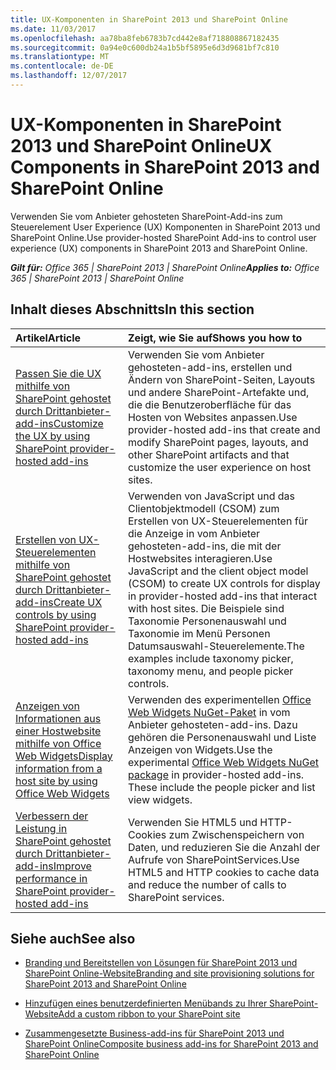```yaml
---
title: UX-Komponenten in SharePoint 2013 und SharePoint Online
ms.date: 11/03/2017
ms.openlocfilehash: aa78ba8feb6783b7cd442e8af718808867182435
ms.sourcegitcommit: 0a94e0c600db24a1b5bf5895e6d3d9681bf7c810
ms.translationtype: MT
ms.contentlocale: de-DE
ms.lasthandoff: 12/07/2017
---
```

# <a name="ux-components-in-sharepoint-2013-and-sharepoint-online"></a><span data-ttu-id="2d460-102">UX-Komponenten in SharePoint 2013 und SharePoint Online</span><span class="sxs-lookup"><span data-stu-id="2d460-102">UX Components in SharePoint 2013 and SharePoint Online</span></span>

<span data-ttu-id="2d460-103">Verwenden Sie vom Anbieter gehosteten SharePoint-Add-ins zum Steuerelement User Experience (UX) Komponenten in SharePoint 2013 und SharePoint Online.</span><span class="sxs-lookup"><span data-stu-id="2d460-103">Use provider-hosted SharePoint Add-ins to control user experience (UX) components in SharePoint 2013 and SharePoint Online.</span></span>

<span data-ttu-id="2d460-104">_**Gilt für:** Office 365 | SharePoint 2013 | SharePoint Online_</span><span class="sxs-lookup"><span data-stu-id="2d460-104">_**Applies to:** Office 365 | SharePoint 2013 | SharePoint Online_</span></span>

## <a name="in-this-section"></a><span data-ttu-id="2d460-105">Inhalt dieses Abschnitts</span><span class="sxs-lookup"><span data-stu-id="2d460-105">In this section</span></span>

|<span data-ttu-id="2d460-106">**Artikel**</span><span class="sxs-lookup"><span data-stu-id="2d460-106">**Article**</span></span>|<span data-ttu-id="2d460-107">**Zeigt, wie Sie auf**</span><span class="sxs-lookup"><span data-stu-id="2d460-107">**Shows you how to**</span></span>|
|:-----|:-----|
|[<span data-ttu-id="2d460-108">Passen Sie die UX mithilfe von SharePoint gehostet durch Drittanbieter-add-ins</span><span class="sxs-lookup"><span data-stu-id="2d460-108">Customize the UX by using SharePoint provider-hosted add-ins</span></span>](customize-the-ux-by-using-sharepoint-provider-hosted-add-ins.md)|<span data-ttu-id="2d460-109">Verwenden Sie vom Anbieter gehosteten-add-ins, erstellen und Ändern von SharePoint-Seiten, Layouts und andere SharePoint-Artefakte und, die die Benutzeroberfläche für das Hosten von Websites anpassen.</span><span class="sxs-lookup"><span data-stu-id="2d460-109">Use provider-hosted add-ins that create and modify SharePoint pages, layouts, and other SharePoint artifacts and that customize the user experience on host sites.</span></span>|
|[<span data-ttu-id="2d460-110">Erstellen von UX-Steuerelementen mithilfe von SharePoint gehostet durch Drittanbieter-add-ins</span><span class="sxs-lookup"><span data-stu-id="2d460-110">Create UX controls by using SharePoint provider-hosted add-ins</span></span>](create-ux-controls-by-using-sharepoint-provider-hosted-add-ins.md)|<span data-ttu-id="2d460-111">Verwenden von JavaScript und das Clientobjektmodell (CSOM) zum Erstellen von UX-Steuerelementen für die Anzeige in vom Anbieter gehosteten-add-ins, die mit der Hostwebsites interagieren.</span><span class="sxs-lookup"><span data-stu-id="2d460-111">Use JavaScript and the client object model (CSOM) to create UX controls for display in provider-hosted add-ins that interact with host sites.</span></span> <span data-ttu-id="2d460-112">Die Beispiele sind Taxonomie Personenauswahl und Taxonomie im Menü Personen Datumsauswahl-Steuerelemente.</span><span class="sxs-lookup"><span data-stu-id="2d460-112">The examples include taxonomy picker, taxonomy menu, and people picker controls.</span></span>|
|[<span data-ttu-id="2d460-113">Anzeigen von Informationen aus einer Hostwebsite mithilfe von Office Web Widgets</span><span class="sxs-lookup"><span data-stu-id="2d460-113">Display information from a host site by using Office Web Widgets</span></span>](display-information-from-a-host-site-by-using-office-web-widgets.md)|<span data-ttu-id="2d460-114">Verwenden des experimentellen [Office Web Widgets NuGet-Paket](http://msdn.microsoft.com/en-us/library/office/dn636913%28v=office.15%29.aspx) in vom Anbieter gehosteten-add-ins. Dazu gehören die Personenauswahl und Liste Anzeigen von Widgets.</span><span class="sxs-lookup"><span data-stu-id="2d460-114">Use the experimental [Office Web Widgets NuGet package](http://msdn.microsoft.com/en-us/library/office/dn636913%28v=office.15%29.aspx) in provider-hosted add-ins. These include the people picker and list view widgets.</span></span>|
|[<span data-ttu-id="2d460-115">Verbessern der Leistung in SharePoint gehostet durch Drittanbieter-add-ins</span><span class="sxs-lookup"><span data-stu-id="2d460-115">Improve performance in SharePoint provider-hosted add-ins</span></span>](improve-performance-in-sharepoint-provider-hosted-add-ins.md)|<span data-ttu-id="2d460-116">Verwenden Sie HTML5 und HTTP-Cookies zum Zwischenspeichern von Daten, und reduzieren Sie die Anzahl der Aufrufe von SharePointServices.</span><span class="sxs-lookup"><span data-stu-id="2d460-116">Use HTML5 and HTTP cookies to cache data and reduce the number of calls to SharePoint services.</span></span>|

## <a name="see-also"></a><span data-ttu-id="2d460-117">Siehe auch</span><span class="sxs-lookup"><span data-stu-id="2d460-117">See also</span></span>
<span data-ttu-id="2d460-118"><a name="bk_addresources"> </a></span><span class="sxs-lookup"><span data-stu-id="2d460-118"></span></span>

- [<span data-ttu-id="2d460-119">Branding und Bereitstellen von Lösungen für SharePoint 2013 und SharePoint Online-Website</span><span class="sxs-lookup"><span data-stu-id="2d460-119">Branding and site provisioning solutions for SharePoint 2013 and SharePoint Online</span></span>](Branding-and-site-provisioning-solutions-for-SharePoint.md)
    
- [<span data-ttu-id="2d460-120">Hinzufügen eines benutzerdefinierten Menübands zu Ihrer SharePoint-Website</span><span class="sxs-lookup"><span data-stu-id="2d460-120">Add a custom ribbon to your SharePoint site</span></span>](Add-a-custom-ribbon-to-your-SharePoint-site.md)
    
- [<span data-ttu-id="2d460-121">Zusammengesetzte Business-add-ins für SharePoint 2013 und SharePoint Online</span><span class="sxs-lookup"><span data-stu-id="2d460-121">Composite business add-ins for SharePoint 2013 and SharePoint Online</span></span>](Composite-buisness-apps-for-SharePoint.md)
